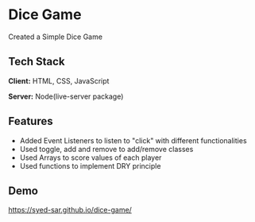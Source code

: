 
# Dice Game



Created a Simple Dice Game

## Tech Stack

**Client:** HTML, CSS, JavaScript

**Server:** Node(live-server package)


## Features

- Added Event Listeners to listen to "click" with different functionalities
- Used toggle, add and remove to add/remove classes 
- Used Arrays to score values of each player
- Used functions to implement DRY principle 




## Demo

https://syed-sar.github.io/dice-game/


